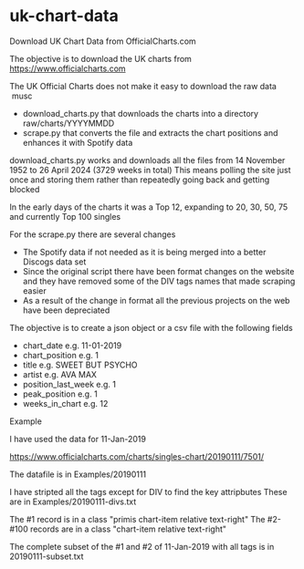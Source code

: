 # uk-chart-data

Download UK Chart Data from OfficialCharts.com

The objective is to download the UK charts from https://www.officialcharts.com

The UK Official Charts does not make it easy to download the raw data
&nbsp;musc
* download_charts.py that downloads the charts into a directory raw/charts/YYYYMMDD
* scrape.py that converts the file and extracts the chart positions and enhances it with Spotify data

download_charts.py works and downloads all the files from 14 November 1952 to 26 April 2024 (3729 weeks in total)
This means polling the site just once and storing them rather than repeatedly going back and getting blocked

In the early days of the charts it was a Top 12, expanding to 20, 30, 50, 75 and currently Top 100 singles

For the scrape.py there are several changes

* The Spotify data if not needed as it is being merged into a better Discogs data set
* Since the original script there have been format changes on the website and they have removed some of the DIV tags names that made scraping easier
* As a result of the change in format all the previous projects on the web have been depreciated

The objective is to create a json object or a csv file with the following fields

* chart_date e.g. 11-01-2019
* chart_position e.g. 1
* title e.g. SWEET BUT PSYCHO
* artist e.g. AVA MAX
* position_last_week e.g. 1
* peak_position e.g. 1
* weeks_in_chart e.g. 12

Example

I have used the data for 11-Jan-2019

https://www.officialcharts.com/charts/singles-chart/20190111/7501/

The datafile is in Examples/20190111

I have stripted all the tags except for DIV to find the key attripbutes
These are in Examples/20190111-divs.txt

The #1 record is in a class "primis chart-item relative text-right"
The #2-#100 records are in a class "chart-item relative text-right"

The complete subset of the #1 and #2 of 11-Jan-2019 with all tags is in 20190111-subset.txt




